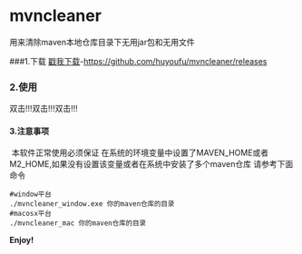 # mvncleaner
用来清除maven本地仓库目录下无用jar包和无用文件

###1.下载
[戳我下载](https://github.com/huyoufu/mvncleaner/releases)-https://github.com/huyoufu/mvncleaner/releases

### 2.使用

双击!!!双击!!!双击!!!

#### 3.注意事项

​	本软件正常使用必须保证 在系统的环境变量中设置了MAVEN_HOME或者M2_HOME,如果没有设置该变量或者在系统中安装了多个maven仓库 请参考下面命令

```shell
#window平台
./mvncleaner_window.exe 你的maven仓库的目录
#macosx平台
./mvncleaner_mac 你的maven仓库的目录
```



**Enjoy!**